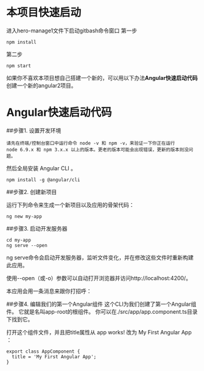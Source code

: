 # 本项目快速启动
进入hero-manage1文件下启动gitbash命令窗口
第一步  

    npm install

第二步  

	npm start

如果你不喜欢本项目想自己搭建一个新的，可以用以下办法**Angular快速启动代码**创建一个新的angular2项目。

# Angular快速启动代码  

##步骤1. 设置开发环境

	请先在终端/控制台窗口中运行命令 node -v 和 npm -v，来验证一下你正在运行 
	node 6.9.x 和 npm 3.x.x 以上的版本。更老的版本可能会出现错误，更新的版本则没问题。

然后全局安装 Angular CLI 。

	npm install -g @angular/cli

##步骤2. 创建新项目

运行下列命令来生成一个新项目以及应用的骨架代码：

	ng new my-app

##步骤3. 启动开发服务器

	cd my-app
	ng serve --open

ng serve命令会启动开发服务器，监听文件变化，并在修改这些文件时重新构建此应用。

使用--open（或-o）参数可以自动打开浏览器并访问http://localhost:4200/。

本应用会用一条消息来跟你打招呼：


##步骤4. 编辑我们的第一个Angular组件
这个CLI为我们创建了第一个Angular组件。 它就是名叫app-root的根组件。 你可以在./src/app/app.component.ts目录下找到它。

打开这个组件文件，并且把title属性从 app works! 改为 My First Angular App ：

	export class AppComponent {
	  title = 'My First Angular App';
	}